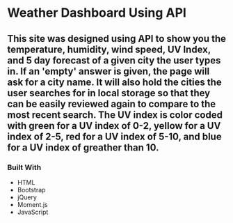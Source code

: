# Weather Dashboard Using API
## This site was designed using API to show you the temperature, humidity, wind speed, UV Index, and 5 day forecast of a given city the user types in. If an 'empty' answer is given, the page will ask for a city name. It will also hold the cities the user searches for in local storage so that they can be easily reviewed again to compare to the most recent search. The UV index is color coded with green for a UV index of 0-2, yellow for a UV index of 2-5, red for a UV index of 5-10, and blue for a UV index of greather than 10. 
### Built With 

 * HTML
 * Bootstrap
 * jQuery
 * Moment.js
 * JavaScript

